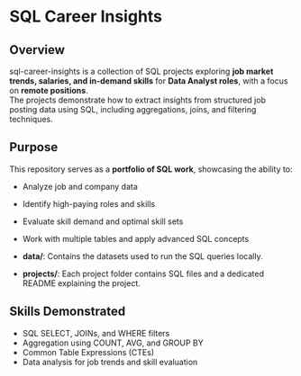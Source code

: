 # SQL Career Insights

## Overview
sql-career-insights is a collection of SQL projects exploring **job market trends, salaries, and in-demand skills** for **Data Analyst roles**, with a focus on **remote positions**.  
The projects demonstrate how to extract insights from structured job posting data using SQL, including aggregations, joins, and filtering techniques.

## Purpose
This repository serves as a **portfolio of SQL work**, showcasing the ability to:

- Analyze job and company data  
- Identify high-paying roles and skills  
- Evaluate skill demand and optimal skill sets  
- Work with multiple tables and apply advanced SQL concepts


- **data/**: Contains the datasets used to run the SQL queries locally.  
- **projects/**: Each project folder contains SQL files and a dedicated README explaining the project.

## Skills Demonstrated
- SQL SELECT, JOINs, and WHERE filters  
- Aggregation using COUNT, AVG, and GROUP BY  
- Common Table Expressions (CTEs)  
- Data analysis for job trends and skill evaluation
